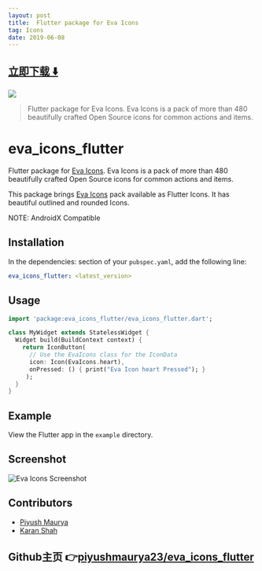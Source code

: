 ```yaml
---
layout: post
title:  Flutter package for Eva Icons
tag: Icons
date: 2019-06-08
---
```


 


## [立即下载 ️⬇️ ](https://codeload.github.com/piyushmaurya23/eva_icons_flutter/zip/master) 
<p-1> 

 
![](https://flutterawesome.com/content/images/2019/05/eva_icons_flutter.jpg)
 
>
> Flutter package for Eva Icons. Eva Icons is a pack of more than 480 beautifully crafted Open Source icons for common actions and items.
>

 
# eva_icons_flutter

Flutter package for [Eva Icons](https://akveo.github.io/eva-icons/). Eva Icons is a pack of more than 480 beautifully crafted Open Source icons for common actions and items.

This package brings [Eva Icons](https://akveo.github.io/eva-icons/) pack available as Flutter Icons. It has beautiful outlined and rounded Icons.

NOTE: AndroidX Compatible

## Installation

In the dependencies: section of your `pubspec.yaml`, add the following line:

```yaml
eva_icons_flutter: <latest_version>
```

## Usage

```dart
import 'package:eva_icons_flutter/eva_icons_flutter.dart';

class MyWidget extends StatelessWidget {
  Widget build(BuildContext context) {
    return IconButton(
      // Use the EvaIcons class for the IconData
      icon: Icon(EvaIcons.heart),
      onPressed: () { print("Eva Icon heart Pressed"); }
     );
  }
}
```

## Example

View the Flutter app in the `example` directory.

## Screenshot

![Eva Icons Screenshot](https://raw.githubusercontent.com/piyushmaurya23/eva_icons_flutter/master/screenshot.png)

## Contributors

- [Piyush Maurya](https://github.com/piyushmaurya23/)
- [Karan Shah](https://github.com/karan413255)

## Github主页 👉[piyushmaurya23/eva_icons_flutter](http://github.com/piyushmaurya23/eva_icons_flutter)